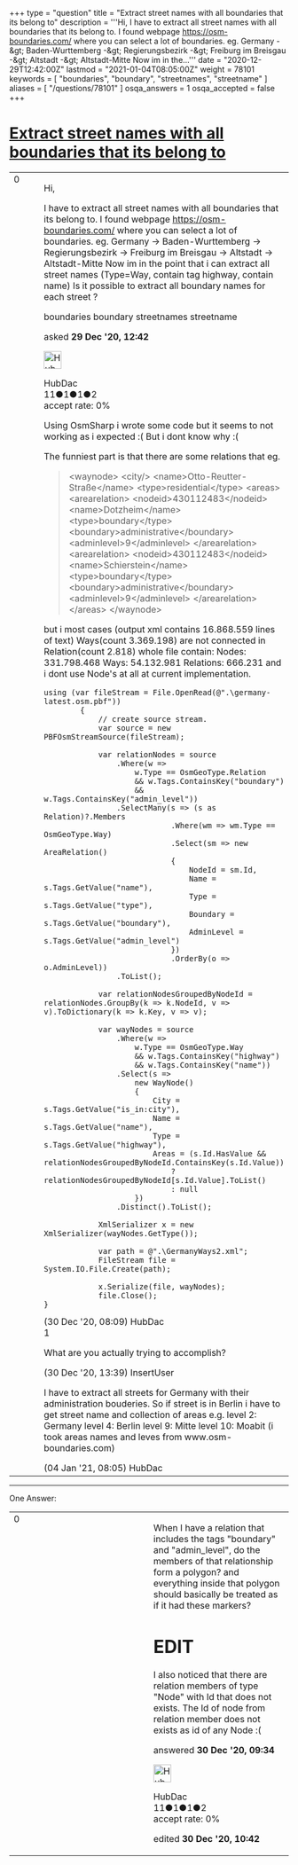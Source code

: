 +++
type = "question"
title = "Extract street names with all boundaries that its belong to"
description = '''Hi, I have to extract all street names with all boundaries that its belong to. I found webpage https://osm-boundaries.com/ where you can select a lot of boundaries. eg. Germany -&amp;gt; Baden-Wurttemberg -&amp;gt; Regierungsbezirk -&amp;gt; Freiburg im Breisgau -&amp;gt; Altstadt -&amp;gt; Altstadt-Mitte Now im in the...'''
date = "2020-12-29T12:42:00Z"
lastmod = "2021-01-04T08:05:00Z"
weight = 78101
keywords = [ "boundaries", "boundary", "streetnames", "streetname" ]
aliases = [ "/questions/78101" ]
osqa_answers = 1
osqa_accepted = false
+++

<div class="headNormal">

# [Extract street names with all boundaries that its belong to](/questions/78101/extract-street-names-with-all-boundaries-that-its-belong-to)

</div>

<div id="main-body">

<div id="askform">

<table id="question-table" style="width:100%;">
<colgroup>
<col style="width: 50%" />
<col style="width: 50%" />
</colgroup>
<tbody>
<tr>
<td style="width: 30px; vertical-align: top"><div class="vote-buttons">
<span id="post-78101-upvote" class="ajax-command post-vote up" rel="nofollow" title="I like this post (click again to cancel)"> </span>
<div id="post-78101-score" class="post-score" title="current number of votes">
0
</div>
<span id="post-78101-downvote" class="ajax-command post-vote down" rel="nofollow" title="I dont like this post (click again to cancel)"> </span> <span id="favorite-mark" class="ajax-command favorite-mark" rel="nofollow" title="mark/unmark this question as favorite (click again to cancel)"> </span>
<div id="favorite-count" class="favorite-count">
&#10;</div>
</div></td>
<td><div id="item-right">
<div class="question-body">
<p>Hi,</p>
<p>I have to extract all street names with all boundaries that its belong to. I found webpage <a href="https://osm-boundaries.com/">https://osm-boundaries.com/</a> where you can select a lot of boundaries. eg. Germany -&gt; Baden-Wurttemberg -&gt; Regierungsbezirk -&gt; Freiburg im Breisgau -&gt; Altstadt -&gt; Altstadt-Mitte Now im in the point that i can extract all street names (Type=Way, contain tag highway, contain name) Is it possible to extract all boundary names for each street ?</p>
</div>
<div id="question-tags" class="tags-container tags">
<span class="post-tag tag-link-boundaries" rel="tag" title="see questions tagged &#39;boundaries&#39;">boundaries</span> <span class="post-tag tag-link-boundary" rel="tag" title="see questions tagged &#39;boundary&#39;">boundary</span> <span class="post-tag tag-link-streetnames" rel="tag" title="see questions tagged &#39;streetnames&#39;">streetnames</span> <span class="post-tag tag-link-streetname" rel="tag" title="see questions tagged &#39;streetname&#39;">streetname</span>
</div>
<div id="question-controls" class="post-controls">
&#10;</div>
<div class="post-update-info-container">
<div class="post-update-info post-update-info-user">
<p>asked <strong>29 Dec '20, 12:42</strong></p>
<img src="https://secure.gravatar.com/avatar/b67f3bd21032c36825f2da5fb110223b?s=32&amp;d=identicon&amp;r=g" class="gravatar" width="32" height="32" alt="HubDac&#39;s gravatar image" />
<p><span>HubDac</span><br />
<span class="score" title="11 reputation points">11</span><span title="1 badges"><span class="badge1">●</span><span class="badgecount">1</span></span><span title="1 badges"><span class="silver">●</span><span class="badgecount">1</span></span><span title="2 badges"><span class="bronze">●</span><span class="badgecount">2</span></span><br />
<span class="accept_rate" title="Rate of the user&#39;s accepted answers">accept rate:</span> <span title="HubDac has no accepted answers">0%</span></p>
</div>
</div>
<div id="comments-container-78101" class="comments-container">
<span id="78117"></span>
<div id="comment-78117" class="comment">
<div id="post-78117-score" class="comment-score">
&#10;</div>
<div class="comment-text">
<p>Using OsmSharp i wrote some code but it seems to not working as i expected :( But i dont know why :(</p>
<p>The funniest part is that there are some relations that eg.</p>
<blockquote>
<p>&lt;waynode&gt; &lt;city/&gt; &lt;name&gt;Otto-Reutter-Straße&lt;/name&gt; &lt;type&gt;residential&lt;/type&gt; &lt;areas&gt; &lt;arearelation&gt; &lt;nodeid&gt;430112483&lt;/nodeid&gt; &lt;name&gt;Dotzheim&lt;/name&gt; &lt;type&gt;boundary&lt;/type&gt; &lt;boundary&gt;administrative&lt;/boundary&gt; &lt;adminlevel&gt;9&lt;/adminlevel&gt; &lt;/arearelation&gt; &lt;arearelation&gt; &lt;nodeid&gt;430112483&lt;/nodeid&gt; &lt;name&gt;Schierstein&lt;/name&gt; &lt;type&gt;boundary&lt;/type&gt; &lt;boundary&gt;administrative&lt;/boundary&gt; &lt;adminlevel&gt;9&lt;/adminlevel&gt; &lt;/arearelation&gt; &lt;/areas&gt; &lt;/waynode&gt;</p>
</blockquote>
<p>but i most cases (output xml contains 16.868.559 lines of text) Ways(count 3.369.198) are not connected in Relation(count 2.818) whole file contain: Nodes: 331.798.468 Ways: 54.132.981 Relations: 666.231 and i dont use Node's at all at current implementation.</p>
<pre><code>using (var fileStream = File.OpenRead(@&quot;.\germany-latest.osm.pbf&quot;))
        {
            // create source stream.
            var source = new PBFOsmStreamSource(fileStream);
&#10;            var relationNodes = source
                .Where(w =&gt; 
                    w.Type == OsmGeoType.Relation
                    &amp;&amp; w.Tags.ContainsKey(&quot;boundary&quot;)
                    &amp;&amp; w.Tags.ContainsKey(&quot;admin_level&quot;))
                .SelectMany(s =&gt; (s as Relation)?.Members
                            .Where(wm =&gt; wm.Type == OsmGeoType.Way)
                            .Select(sm =&gt; new AreaRelation()
                            {
                                NodeId = sm.Id,
                                Name = s.Tags.GetValue(&quot;name&quot;),
                                Type = s.Tags.GetValue(&quot;type&quot;),
                                Boundary = s.Tags.GetValue(&quot;boundary&quot;),
                                AdminLevel = s.Tags.GetValue(&quot;admin_level&quot;)
                            })
                            .OrderBy(o =&gt; o.AdminLevel))
                .ToList();
&#10;            var relationNodesGroupedByNodeId = relationNodes.GroupBy(k =&gt; k.NodeId, v =&gt; v).ToDictionary(k =&gt; k.Key, v =&gt; v);
&#10;            var wayNodes = source
                .Where(w =&gt;
                    w.Type == OsmGeoType.Way
                    &amp;&amp; w.Tags.ContainsKey(&quot;highway&quot;)
                    &amp;&amp; w.Tags.ContainsKey(&quot;name&quot;))
                .Select(s =&gt;
                    new WayNode()
                    {
                        City = s.Tags.GetValue(&quot;is_in:city&quot;),
                        Name = s.Tags.GetValue(&quot;name&quot;),
                        Type = s.Tags.GetValue(&quot;highway&quot;),
                        Areas = (s.Id.HasValue &amp;&amp; relationNodesGroupedByNodeId.ContainsKey(s.Id.Value)) 
                            ? relationNodesGroupedByNodeId[s.Id.Value].ToList() 
                            : null
                    })
                .Distinct().ToList();
&#10;            XmlSerializer x = new XmlSerializer(wayNodes.GetType());
&#10;            var path = @&quot;.\GermanyWays2.xml&quot;;
            FileStream file = System.IO.File.Create(path);
&#10;            x.Serialize(file, wayNodes);
            file.Close();
}</code></pre>
</div>
<div id="comment-78117-info" class="comment-info">
<span class="comment-age">(30 Dec '20, 08:09)</span> <span class="comment-user userinfo">HubDac</span>
</div>
</div>
<span id="78125"></span>
<div id="comment-78125" class="comment">
<div id="post-78125-score" class="comment-score">
1
</div>
<div class="comment-text">
<p>What are you actually trying to accomplish?</p>
</div>
<div id="comment-78125-info" class="comment-info">
<span class="comment-age">(30 Dec '20, 13:39)</span> <span class="comment-user userinfo">InsertUser</span>
</div>
</div>
<span id="78220"></span>
<div id="comment-78220" class="comment">
<div id="post-78220-score" class="comment-score">
&#10;</div>
<div class="comment-text">
<p>I have to extract all streets for Germany with their administration bouderies. So if street is in Berlin i have to get street name and collection of areas e.g. level 2: Germany level 4: Berlin level 9: Mitte level 10: Moabit (i took areas names and leves from www.osm-boundaries.com)</p>
</div>
<div id="comment-78220-info" class="comment-info">
<span class="comment-age">(04 Jan '21, 08:05)</span> <span class="comment-user userinfo">HubDac</span>
</div>
</div>
</div>
<div id="comment-tools-78101" class="comment-tools">
&#10;</div>
<div class="clear">
&#10;</div>
<div id="comment-78101-form-container" class="comment-form-container">
&#10;</div>
<div class="clear">
&#10;</div>
</div></td>
</tr>
</tbody>
</table>

------------------------------------------------------------------------

<div class="tabBar">

<span id="sort-top"></span>

<div class="headQuestions">

One Answer:

</div>

</div>

<span id="78120"></span>

<div id="answer-container-78120" class="answer answered-by-owner">

<table style="width:100%;">
<colgroup>
<col style="width: 50%" />
<col style="width: 50%" />
</colgroup>
<tbody>
<tr>
<td style="width: 30px; vertical-align: top"><div class="vote-buttons">
<span id="post-78120-upvote" class="ajax-command post-vote up" rel="nofollow" title="I like this post (click again to cancel)"> </span>
<div id="post-78120-score" class="post-score" title="current number of votes">
0
</div>
<span id="post-78120-downvote" class="ajax-command post-vote down" rel="nofollow" title="I dont like this post (click again to cancel)"> </span>
</div></td>
<td><div class="item-right">
<div class="answer-body">
<p>When I have a relation that includes the tags "boundary" and "admin_level", do the members of that relationship form a polygon? and everything inside that polygon should basically be treated as if it had these markers?</p>
<h1 id="edit">EDIT</h1>
<p>I also noticed that there are relation members of type "Node" with Id that does not exists. The Id of node from relation member does not exists as id of any Node :(</p>
</div>
<div class="answer-controls post-controls">
&#10;</div>
<div class="post-update-info-container">
<div class="post-update-info post-update-info-user">
<p>answered <strong>30 Dec '20, 09:34</strong></p>
<img src="https://secure.gravatar.com/avatar/b67f3bd21032c36825f2da5fb110223b?s=32&amp;d=identicon&amp;r=g" class="gravatar" width="32" height="32" alt="HubDac&#39;s gravatar image" />
<p><span>HubDac</span><br />
<span class="score" title="11 reputation points">11</span><span title="1 badges"><span class="badge1">●</span><span class="badgecount">1</span></span><span title="1 badges"><span class="silver">●</span><span class="badgecount">1</span></span><span title="2 badges"><span class="bronze">●</span><span class="badgecount">2</span></span><br />
<span class="accept_rate" title="Rate of the user&#39;s accepted answers">accept rate:</span> <span title="HubDac has no accepted answers">0%</span></p>
</div>
<div class="post-update-info post-update-info-edited">
<p><span> edited <strong>30 Dec '20, 10:42</strong> </span></p>
</div>
</div>
<div id="comments-container-78120" class="comments-container">
&#10;</div>
<div id="comment-tools-78120" class="comment-tools">
&#10;</div>
<div class="clear">
&#10;</div>
<div id="comment-78120-form-container" class="comment-form-container">
&#10;</div>
<div class="clear">
&#10;</div>
</div></td>
</tr>
</tbody>
</table>

</div>

<div class="paginator-container-left">

</div>

</div>

</div>

